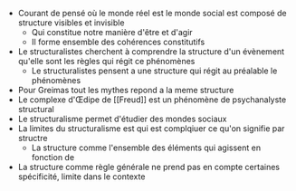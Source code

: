 - Courant de pensé où le monde réel est le monde social est composé de structure visibles et invisible
	- Qui constitue notre manière d'être et d'agir
	- Il forme ensemble des cohérences constitutifs
- Le structuralistes cherchent à comprendre la structure d'un évènement qu'elle sont les règles qui régit ce phénomènes
	- Le structuralistes pensent a une structure qui régit au préalable le phénomènes
- Pour Greimas tout les mythes repond a la meme structure
- Le complexe d'Œdipe de [[Freud]] est un phénomène de psychanalyste structural
- Le structuralisme permet d'étudier des mondes sociaux
- La limites du structuralisme est qui est complqiuer ce qu'on signifie par structre
	- La structure comme l'ensemble des éléments qui agissent en fonction de
- La structure comme règle générale ne prend pas en compte certaines spécificité, limite dans le contexte